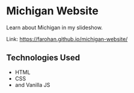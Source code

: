 # Michigan Website

Learn about Michigan in my slideshow. 

Link: https://farohan.github.io/michigan-website/

## Technologies Used

 - HTML
 - CSS
 - and Vanilla JS
